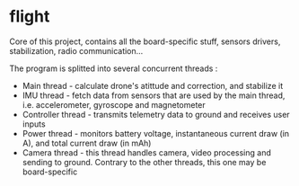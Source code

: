 # flight
Core of this project, contains all the board-specific stuff, sensors drivers, stabilization, radio communication...

The program is splitted into several concurrent threads :
 * Main thread - calculate drone's atittude and correction, and stabilize it
 * IMU thread - fetch data from sensors that are used by the main thread, i.e. accelerometer, gyroscope and magnetometer
 * Controller thread - transmits telemetry data to ground and receives user inputs
 * Power thread - monitors battery voltage, instantaneous current draw (in A), and total current draw (in mAh)
 * Camera thread - this thread handles camera, video processing and sending to ground. Contrary to the other threads, this one may be board-specific 
